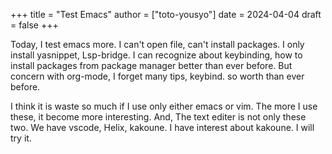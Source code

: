 +++
title = "Test Emacs"
author = ["toto-yousyo"]
date = 2024-04-04
draft = false
+++

Today, I test emacs more. I can't open file, can't install packages.
I only install yasnippet, Lsp-bridge.
I can recognize about keybinding, how to install packages from package manager better than ever before.
But concern with org-mode, I forget many tips, keybind. so worth than ever before.

I think it is waste so much if I use only either emacs or vim. The more I use these, it become more interesting. And, The text editer is not only these two. We have vscode, Helix, kakoune. I have interest about kakoune. I will try it.
